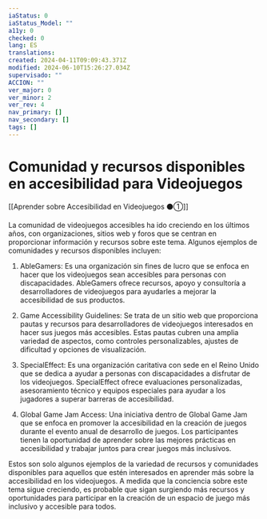 ```yaml
---
iaStatus: 0
iaStatus_Model: ""
a11y: 0
checked: 0
lang: ES
translations: 
created: 2024-04-11T09:09:43.371Z
modified: 2024-06-10T15:26:27.034Z
supervisado: ""
ACCION: ""
ver_major: 0
ver_minor: 2
ver_rev: 4
nav_primary: []
nav_secondary: []
tags: []
---
```

# Comunidad y recursos disponibles en accesibilidad para Videojuegos

[[Aprender sobre Accesibilidad en Videojuegos ⚫①]]

La comunidad de videojuegos accesibles ha ido creciendo en los últimos años, con organizaciones, sitios web y foros que se centran en proporcionar información y recursos sobre este tema. Algunos ejemplos de comunidades y recursos disponibles incluyen:

1. AbleGamers: Es una organización sin fines de lucro que se enfoca en hacer que los videojuegos sean accesibles para personas con discapacidades. AbleGamers ofrece recursos, apoyo y consultoría a desarrolladores de videojuegos para ayudarles a mejorar la accesibilidad de sus productos.

2. Game Accessibility Guidelines: Se trata de un sitio web que proporciona pautas y recursos para desarrolladores de videojuegos interesados en hacer sus juegos más accesibles. Estas pautas cubren una amplia variedad de aspectos, como controles personalizables, ajustes de dificultad y opciones de visualización.

3. SpecialEffect: Es una organización caritativa con sede en el Reino Unido que se dedica a ayudar a personas con discapacidades a disfrutar de los videojuegos. SpecialEffect ofrece evaluaciones personalizadas, asesoramiento técnico y equipos especiales para ayudar a los jugadores a superar barreras de accesibilidad.

4. Global Game Jam Access: Una iniciativa dentro de Global Game Jam que se enfoca en promover la accesibilidad en la creación de juegos durante el evento anual de desarrollo de juegos. Los participantes tienen la oportunidad de aprender sobre las mejores prácticas en accesibilidad y trabajar juntos para crear juegos más inclusivos.

Estos son solo algunos ejemplos de la variedad de recursos y comunidades disponibles para aquellos que estén interesados en aprender más sobre la accesibilidad en los videojuegos. A medida que la conciencia sobre este tema sigue creciendo, es probable que sigan surgiendo más recursos y oportunidades para participar en la creación de un espacio de juego más inclusivo y accesible para todos.
